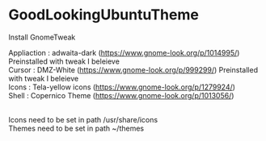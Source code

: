 # GoodLookingUbuntuTheme

Install GnomeTweak

Appliaction : adwaita-dark (https://www.gnome-look.org/p/1014995/) Preinstalled with tweak I beleieve <br/>
Cursor : DMZ-White (https://www.gnome-look.org/p/999299/)  Preinstalled with tweak I beleieve <br/>
Icons : Tela-yellow icons (https://www.gnome-look.org/p/1279924/) <br/>
Shell : Copernico Theme (https://www.gnome-look.org/p/1013056/)<br/><br/>

Icons need to be set in path /usr/share/icons<br/>
Themes need to be set in path ~/themes<br/>
